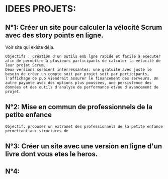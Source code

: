 #  IDEES PROJETS: 

## N°1: Créer un site pour calculer la vélocité Scrum avec des story points en ligne. 

Voir site qui existe déja.

    Objectifs : Création d'un outils enb lgne rapide et facile à executer afin de permettre à plusieurs participants de calculer la vélocité de leur projet Scrum. 
    Deux versions seraient intérressantes: une gratuite avec juste le besoin de créer un compte soit par projet soit par participants, l'affichage de pub viendrait assurer le financement des serveurs. Un autre payante avec des options plus poussées, une persistence des données et des outils d'analyse de performance et/ou d'avancement de projet.

## N°2:  Mise en commun de professionnels de la petite enfance

    Objectif: proposer un extranet des professionnels de la petite enfance permettant aux structures de 

## N°3: Créer un site avec une version en ligne d'un livre dont vous etes le heros. 

## N°4: 